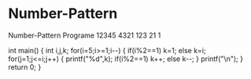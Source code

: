 # Number-Pattern
Number-Pattern Programe
12345
4321
123
21
1


int main()
{
    int i,j,k;
    for(i=5;i>=1;i--)
    {
        if(i%2==1) k=1;
        else k=i;
        for(j=1;j<=i;j++)
        {
            printf("%d",k);
            if(i%2==1) k++;
            else k--;
        }
        printf("\n");
    }
    return 0;
}

